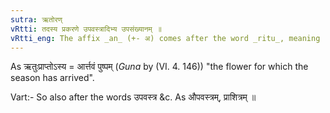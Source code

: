 ```yaml
---
sutra: ऋतोरण्
vRtti: तदस्य प्रकरणे उपवस्त्रादिभ्य उपसंख्यानम् ॥
vRtti_eng: The affix _an_ (+- अ) comes after the word _ritu_, meaning "that has come for it".
---
```

As ऋतुःप्राप्तोऽस्य = आर्त्तवं पुष्पम् (_Guna_ by (VI. 4. 146)) "the flower for which the season has arrived".

Vart:- So also after the words उपवस्त्र &c. As औपवस्त्रम्, प्राशित्रम् ॥
